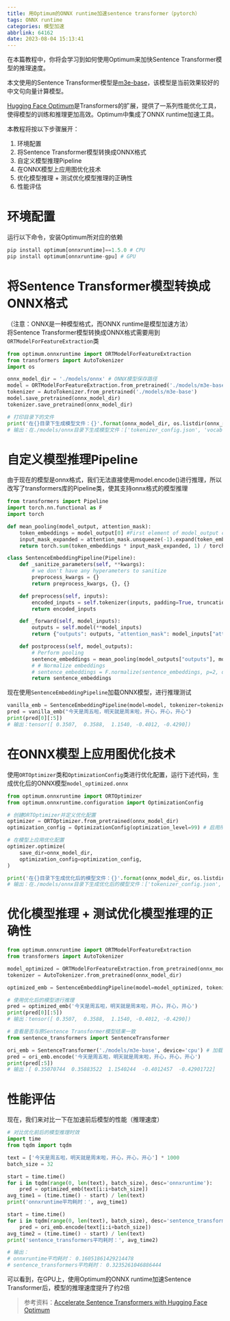 ```yaml
---
title: 用Optimum的ONNX runtime加速sentence transformer（pytorch）
tags: ONNX runtime
categories: 模型加速
abbrlink: 64162
date: 2023-08-04 15:13:41
---
```


在本篇教程中，你将会学习到如何使用Optimum来加快Sentence Transformer模型的推理速度。

本文使用的Sentence Transformer模型是[m3e-base](https://huggingface.co/moka-ai/m3e-base)，该模型是当前效果较好的中文句向量计算模型。

[Hugging Face Optimum](https://huggingface.co/docs/optimum/index)是Transformers的扩展，提供了一系列性能优化工具，使得模型的训练和推理更加高效。Optimum中集成了ONNX runtime加速工具。

本教程将按以下步骤展开：
1. 环境配置
2. 将Sentence Transformer模型转换成ONNX格式
3. 自定义模型推理Pipeline
4. 在ONNX模型上应用图优化技术
5. 优化模型推理 + 测试优化模型推理的正确性
7. 性能评估

# 环境配置
运行以下命令，安装Optimum所对应的依赖
``` python
pip install optimum[onnxruntime]==1.5.0 # CPU
pip install optimum[onnxruntime-gpu] # GPU
```

# 将Sentence Transformer模型转换成ONNX格式
（注意：ONNX是一种模型格式，而ONNX runtime是模型加速方法）  
将Sentence Transformer模型转换成ONNX格式需要用到`ORTModelForFeatureExtraction`类
```python
from optimum.onnxruntime import ORTModelForFeatureExtraction
from transformers import AutoTokenizer
import os

onnx_model_dir = './models/onnx' # ONNX模型保存路径
model = ORTModelForFeatureExtraction.from_pretrained('./models/m3e-base', from_transformers=True)
tokenizer = AutoTokenizer.from_pretrained('./models/m3e-base')
model.save_pretrained(onnx_model_dir)
tokenizer.save_pretrained(onnx_model_dir)

# 打印目录下的文件
print('在{}目录下生成模型文件：{}'.format(onnx_model_dir, os.listdir(onnx_model_dir)))
# 输出：在./models/onnx目录下生成模型文件：['tokenizer_config.json', 'vocab.txt', 'model.onnx', 'config.json', 'special_tokens_map.json', 'tokenizer.json']
```

# 自定义模型推理Pipeline
由于现在的模型是onnx格式，我们无法直接使用model.encode()进行推理，所以改写了transformers库的Pipeline类，使其支持onnx格式的模型推理
```python
from transformers import Pipeline
import torch.nn.functional as F
import torch

def mean_pooling(model_output, attention_mask):
    token_embeddings = model_output[0] #First element of model_output contains all token embeddings
    input_mask_expanded = attention_mask.unsqueeze(-1).expand(token_embeddings.size()).float()
    return torch.sum(token_embeddings * input_mask_expanded, 1) / torch.clamp(input_mask_expanded.sum(1), min=1e-9)

class SentenceEmbeddingPipeline(Pipeline):
    def _sanitize_parameters(self, **kwargs):
        # we don't have any hyperameters to sanitize
        preprocess_kwargs = {}
        return preprocess_kwargs, {}, {}

    def preprocess(self, inputs):
        encoded_inputs = self.tokenizer(inputs, padding=True, truncation=True, return_tensors='pt')
        return encoded_inputs

    def _forward(self, model_inputs):
        outputs = self.model(**model_inputs)
        return {"outputs": outputs, "attention_mask": model_inputs["attention_mask"]}

    def postprocess(self, model_outputs):
        # Perform pooling
        sentence_embeddings = mean_pooling(model_outputs["outputs"], model_outputs['attention_mask'])
        # # Normalize embeddings
        # sentence_embeddings = F.normalize(sentence_embeddings, p=2, dim=1)
        return sentence_embeddings
```
现在使用`SentenceEmbeddingPipeline`加载ONNX模型，进行推理测试
```python
vanilla_emb = SentenceEmbeddingPipeline(model=model, tokenizer=tokenizer)
pred = vanilla_emb("今天是周五啦，明天就是周末啦，开心，开心，开心")
print(pred[0][:5])
# 输出：tensor([ 0.3507,  0.3588,  1.1540, -0.4012, -0.4290])
```

# 在ONNX模型上应用图优化技术

使用`ORTOptimizer`类和`OptimizationConfig`类进行优化配置，运行下述代码，生成优化后的ONNX模型`model_optimized.onnx`
```python
from optimum.onnxruntime import ORTOptimizer
from optimum.onnxruntime.configuration import OptimizationConfig

# 创建ORTOptimizer并定义优化配置
optimizer = ORTOptimizer.from_pretrained(onnx_model_dir)
optimization_config = OptimizationConfig(optimization_level=99) # 启用所有优化，例如常量折叠、常量传播、OP融合等

# 在模型上应用优化配置
optimizer.optimize(
    save_dir=onnx_model_dir,
    optimization_config=optimization_config,
)

print('在{}目录下生成优化后的模型文件：{}'.format(onnx_model_dir, os.listdir(onnx_model_dir)))
# 输出：在./models/onnx目录下生成优化后的模型文件：['tokenizer_config.json', 'ort_config.json', 'vocab.txt', 'model.onnx', 'config.json', 'model_optimized.onnx', 'special_tokens_map.json', 'tokenizer.json']
```

# 优化模型推理 + 测试优化模型推理的正确性
```python
from optimum.onnxruntime import ORTModelForFeatureExtraction
from transformers import AutoTokenizer

model_optimized = ORTModelForFeatureExtraction.from_pretrained(onnx_model_dir, file_name="model_optimized.onnx")
tokenizer = AutoTokenizer.from_pretrained(onnx_model_dir)

optimized_emb = SentenceEmbeddingPipeline(model=model_optimized, tokenizer=tokenizer)

# 使用优化后的模型进行推理
pred = optimized_emb('今天是周五啦，明天就是周末啦，开心，开心，开心')
print(pred[0][:5])
# 输出：tensor([ 0.3507,  0.3588,  1.1540, -0.4012, -0.4290])

# 查看是否与原Sentence Transformer模型结果一致
from sentence_transformers import SentenceTransformer

ori_emb = SentenceTransformer('./models/m3e-base', device='cpu') # 加载原模型
pred = ori_emb.encode('今天是周五啦，明天就是周末啦，开心，开心，开心')
print(pred[:5])
# 输出：[ 0.35070744  0.35883522  1.1540244  -0.4012457  -0.42901722]
```

# 性能评估
现在，我们来对比一下在加速前后模型的性能（推理速度）
```python
# 对比优化前后的模型推理时效
import time
from tqdm import tqdm

text = ['今天是周五啦，明天就是周末啦，开心，开心，开心'] * 1000
batch_size = 32

start = time.time()
for i in tqdm(range(0, len(text), batch_size), desc='onnxruntime'):
    pred = optimized_emb(text[i:i+batch_size])
avg_time1 = (time.time() - start) / len(text)
print('onnxruntime平均耗时：', avg_time1)

start = time.time()
for i in tqdm(range(0, len(text), batch_size), desc='sentence_transformers'):
    pred = ori_emb.encode(text[i:i+batch_size])
avg_time2 = (time.time() - start) / len(text)
print('sentence_transformers平均耗时：', avg_time2)

# 输出：
# onnxruntime平均耗时： 0.16051861429214478
# sentence_transformers平均耗时： 0.3235261046886444
```

可以看到，在GPU上，使用Optimum的ONNX runtime加速Sentence Transformer后，模型的推理速度提升了约2倍

> 参考资料：[Accelerate Sentence Transformers with Hugging Face Optimum](https://www.philschmid.de/optimize-sentence-transformers)